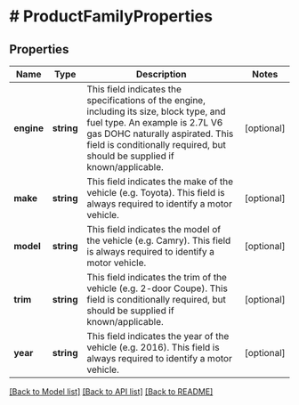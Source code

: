 # # ProductFamilyProperties

## Properties

Name | Type | Description | Notes
------------ | ------------- | ------------- | -------------
**engine** | **string** | This field indicates the specifications of the engine, including its size, block type, and fuel type. An example is 2.7L V6 gas DOHC naturally aspirated. This field is conditionally required, but should be supplied if known/applicable. | [optional]
**make** | **string** | This field indicates the make of the vehicle (e.g. Toyota). This field is always required to identify a motor vehicle. | [optional]
**model** | **string** | This field indicates the model of the vehicle (e.g. Camry). This field is always required to identify a motor vehicle. | [optional]
**trim** | **string** | This field indicates the trim of the vehicle (e.g. 2-door Coupe). This field is conditionally required, but should be supplied if known/applicable. | [optional]
**year** | **string** | This field indicates the year of the vehicle (e.g. 2016). This field is always required to identify a motor vehicle. | [optional]

[[Back to Model list]](../../README.md#models) [[Back to API list]](../../README.md#endpoints) [[Back to README]](../../README.md)
